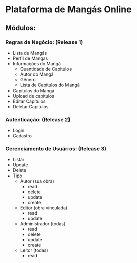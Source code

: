 # **Plataforma de Mangás Online**

## **Módulos:**

### **Regras de Negócio: (Release 1)**

<ul>
    <li>Lista de Mangás</li>
    <li>Perfil de Mangas</li>
    <li>Informações do Mangá
        <ul>
            <li>Quantidade de Capitulos</li>
            <li>Autor do Mangá</li>
            <li>Gênero</li>
            <li>Lista de Capítulos do Mangá</li>
        </ul>
    </li>
    <li>Capítulos do Mangá</li>
    <li>Upload de capítulos</li>
    <li>Editar Capítulos</li>
    <li>Deletar Capítulos</li>
</ul>

### **Autenticação: (Release 2)**

<ul>
    <li>Login</li>
    <li>Cadastro</li>
</ul>

### **Gerenciamento de Usuários: (Release 3)**

<ul>
    <li>Listar</li>
    <li>Update</li>
    <li>Delete</li>
    <li>Tipo
        <ul>
            <li>Autor (sua obra)
                <ul>
                    <li>read</li>
                    <li>delete</li>
                    <li>update</li>
                    <li>create</li>
                </ul>
            </li>
            <li>Editor (obra vinculada)
                <ul>
                    <li>read</li>
                    <li>update</li>
                </ul>
            </li>
            <li>Administrador (todas)
                <ul>
                    <li>read</li>
                    <li>delete</li>
                    <li>update</li>
                    <li>create</li>
                </ul>
            </li>
            <li>Leitor (todas)
                <ul>
                    <li>read</li>
                </ul>
            </li>
        </ul>
    </li>
</ul>
